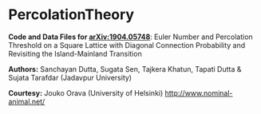 # PercolationTheory
**Code and Data Files for [arXiv:1904.05748](https://arxiv.org/abs/1904.05748)**: Euler Number and Percolation Threshold on a Square Lattice with Diagonal Connection Probability and Revisiting the Island-Mainland Transition 

**Authors:** Sanchayan Dutta, Sugata Sen, Tajkera Khatun, Tapati Dutta & Sujata Tarafdar (Jadavpur University)

**Courtesy:** Jouko Orava (University of Helsinki) <http://www.nominal-animal.net/>
